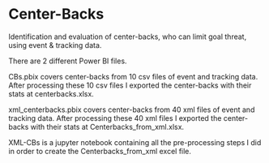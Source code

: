# Center-Backs
Identification and evaluation of center-backs, who can limit goal threat, using event &amp; tracking data.

There are 2 different Power BI files.

CBs.pbix covers center-backs from 10 csv files of event and tracking data. After processing these 10 csv files I exported the center-backs with their stats at centerbacks.xlsx.

xml_centerbacks.pbix covers center-backs from 40 xml files of event and tracking data. After processing these 40 xml files I exported the center-backs with their stats at Centerbacks_from_xml.xlsx.

XML-CBs is a jupyter notebook containing all the pre-processing steps I did in order to create the Centerbacks_from_xml excel file.
